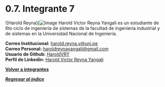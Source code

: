 # 0.7. Integrante 7
![Harold Reyna](![Image](https://github.com/user-attachments/assets/62484805-50ff-47c2-b172-ac5bacb2613e)
Harold Victor Reyna Yangali es un estudiante de 6to ciclo de ingeniería de sistemas de la facultad de ingeniería industrial y de sistemas en la Universidad Nacional de Ingeniería.

**Correo Institucional:** harold.reyna.y@uni.pe\
**Correo Personal:** haroldreynayangali@gmail.com\
**Usuario de Github:** [HaroldVRY](https://github.com/HaroldVRY)\
**Perfil de Linkedin:** [Harold Victor Reyna Yangali](https://www.linkedin.com/in/harold-reyna-226379143)

**[Volver a integrantes](../../0/0.md)**

***[Regresar al índice](../../README.md)***

